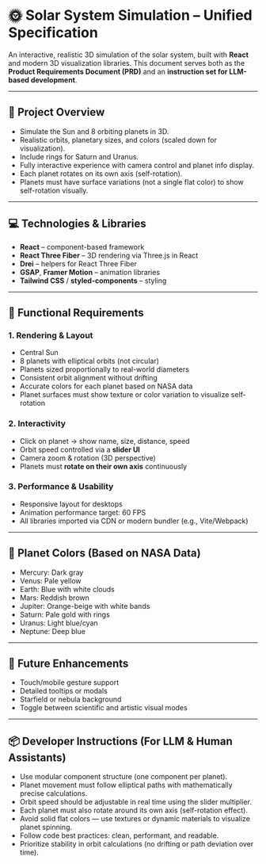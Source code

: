 # 🌞 Solar System Simulation – Unified Specification

An interactive, realistic 3D simulation of the solar system, built with **React** and modern 3D visualization libraries. This document serves both as the **Product Requirements Document (PRD)** and an **instruction set for LLM-based development**.

---

## 🔧 Project Overview

- Simulate the Sun and 8 orbiting planets in 3D.
- Realistic orbits, planetary sizes, and colors (scaled down for visualization).
- Include rings for Saturn and Uranus.
- Fully interactive experience with camera control and planet info display.
- Each planet rotates on its own axis (self-rotation).
- Planets must have surface variations (not a single flat color) to show self-rotation visually.

---

## 💻 Technologies & Libraries

- **React** – component-based framework
- **React Three Fiber** – 3D rendering via Three.js in React
- **Drei** – helpers for React Three Fiber
- **GSAP**, **Framer Motion** – animation libraries
- **Tailwind CSS** / **styled-components** – styling

---

## 📝 Functional Requirements

### 1. Rendering & Layout

- Central Sun
- 8 planets with elliptical orbits (not circular)
- Planets sized proportionally to real-world diameters
- Consistent orbit alignment without drifting
- Accurate colors for each planet based on NASA data
- Planet surfaces must show texture or color variation to visualize self-rotation

### 2. Interactivity

- Click on planet → show name, size, distance, speed
- Orbit speed controlled via a **slider UI**
- Camera zoom & rotation (3D perspective)
- Planets must **rotate on their own axis** continuously

### 3. Performance & Usability

- Responsive layout for desktops
- Animation performance target: 60 FPS
- All libraries imported via CDN or modern bundler (e.g., Vite/Webpack)

---

## 🎨 Planet Colors (Based on NASA Data)

- Mercury: Dark gray
- Venus: Pale yellow
- Earth: Blue with white clouds
- Mars: Reddish brown
- Jupiter: Orange-beige with white bands
- Saturn: Pale gold with rings
- Uranus: Light blue/cyan
- Neptune: Deep blue

---

## 🚀 Future Enhancements

- Touch/mobile gesture support
- Detailed tooltips or modals
- Starfield or nebula background
- Toggle between scientific and artistic visual modes

---

## 📦 Developer Instructions (For LLM & Human Assistants)

- Use modular component structure (one component per planet).
- Planet movement must follow elliptical paths with mathematically precise calculations.
- Orbit speed should be adjustable in real time using the slider multiplier.
- Each planet must also rotate around its own axis (self-rotation effect).
- Avoid solid flat colors — use textures or dynamic materials to visualize planet spinning.
- Follow code best practices: clean, performant, and readable.
- Prioritize stability in orbit calculations (no drifting or path deviation over time).
